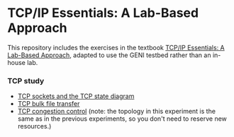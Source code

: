 # TCP/IP Essentials: A Lab-Based Approach

This repository includes the exercises in the textbook [TCP/IP Essentials: A Lab-Based Approach](https://www.amazon.com/TCP-IP-Essentials-Lab-Based-Approach/dp/052160124X), adapted to use the GENI testbed rather than an in-house lab.

### TCP study

* [TCP sockets and the TCP state diagram](el5373-lab6-6x.md)
* [TCP bulk file transfer](el5373-lab6-6y.md)
* [TCP congestion control](https://witestlab.poly.edu/blog/tcp-congestion-control-basics/) (note: the topology in this experiment is the same as in the previous experiments, so you don't need to reserve new resources.)


